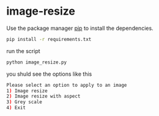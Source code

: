# image-resize

Use the package manager [pip](https://pip.pypa.io/en/stable/) to install the dependencies.

```bash
pip install -r requirements.txt
```

run the script

```bash
python image_resize.py
```

you shuld see the options like this

```bash
Please select an option to apply to an image
1) Image resize
2) Image resize with aspect
3) Grey scale
4) Exit
```
